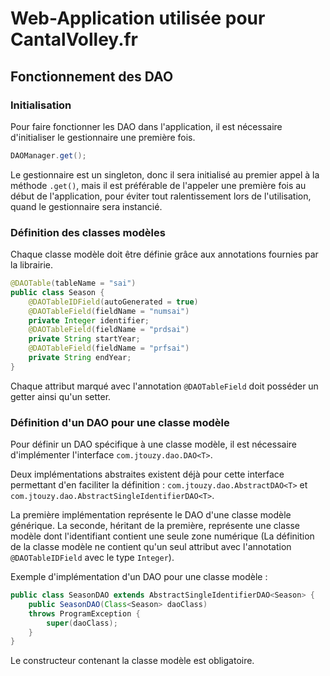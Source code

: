 # Web-Application utilisée pour CantalVolley.fr

## Fonctionnement des DAO

### Initialisation
Pour faire fonctionner les DAO dans l'application, il est nécessaire d'initialiser le gestionnaire une première fois.
```java
DAOManager.get(); 
```
Le gestionnaire est un singleton, donc il sera initialisé au premier appel à la méthode ```.get()```, mais il est préférable de l'appeler une première fois au début de l'application, pour éviter tout ralentissement lors de l'utilisation, quand le gestionnaire sera instancié.

### Définition des classes modèles
Chaque classe modèle doit être définie grâce aux annotations fournies par la librairie.
```java
@DAOTable(tableName = "sai")
public class Season {
	@DAOTableIDField(autoGenerated = true)
	@DAOTableField(fieldName = "numsai")
	private Integer identifier;
	@DAOTableField(fieldName = "prdsai")
	private String startYear;
	@DAOTableField(fieldName = "prfsai")
	private String endYear;
}
```
Chaque attribut marqué avec l'annotation ```@DAOTableField``` doit posséder un getter ainsi qu'un setter.

### Définition d'un DAO pour une classe modèle
Pour définir un DAO spécifique à une classe modèle, il est nécessaire d'implémenter l'interface ```com.jtouzy.dao.DAO<T>```.  

Deux implémentations abstraites existent déjà pour cette interface permettant d'en faciliter la définition : ```com.jtouzy.dao.AbstractDAO<T>``` et ```com.jtouzy.dao.AbstractSingleIdentifierDAO<T>```.

La première implémentation représente le DAO d'une classe modèle générique. La seconde, héritant de la première, représente une classe modèle dont l'identifiant contient une seule zone numérique (La définition de la classe modèle ne contient qu'un seul attribut avec l'annotation ```@DAOTableIDField``` avec le type ```Integer```).

Exemple d'implémentation d'un DAO pour une classe modèle :
```java
public class SeasonDAO extends AbstractSingleIdentifierDAO<Season> {
	public SeasonDAO(Class<Season> daoClass)
	throws ProgramException {
		super(daoClass);
	}
}
``` 
Le constructeur contenant la classe modèle est obligatoire.




	


 